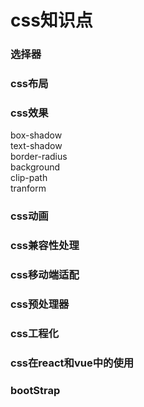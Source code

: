 # css知识点    
### 选择器    
### css布局    
### css效果    
box-shadow   
text-shadow  
border-radius   
background  
clip-path  
tranform   

### css动画   
### css兼容性处理    
### css移动端适配      
### css预处理器    
### css工程化     
### css在react和vue中的使用   
### bootStrap   

